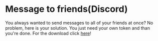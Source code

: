 # Message to friends(Discord)

You always wanted to send messages to all of your friends at once? No problem, here is your solution. You just need your own token and than you're done.
For the download click <a href="https://github.com/OnkelMarcel/MessageToFriends/releases">here</a>!
